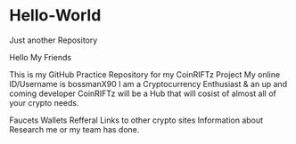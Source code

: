 # Hello-World
Just another Repository

Hello My Friends

This is my GitHub Practice Repository for my CoinRIFTz Project
My online ID/Username is bossmanX90
I am a Cryptocurrency Enthusiast & an up and coming developer
CoinRIFTz will be a Hub that will cosist of almost all of your crypto needs.

Faucets
Wallets
Refferal Links to other crypto sites 
Information about Research me or my team has done.
